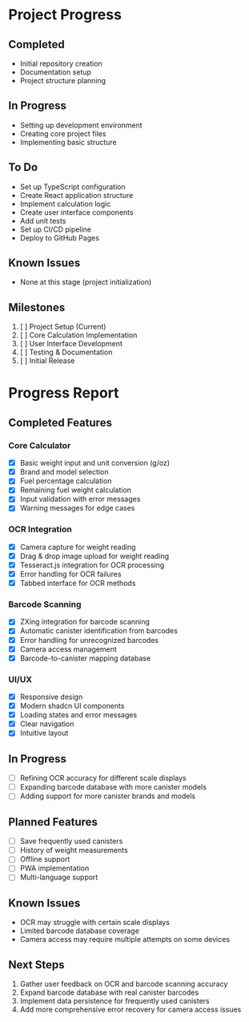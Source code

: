 # Project Progress

## Completed
- Initial repository creation
- Documentation setup
- Project structure planning

## In Progress
- Setting up development environment
- Creating core project files
- Implementing basic structure

## To Do
- Set up TypeScript configuration
- Create React application structure
- Implement calculation logic
- Create user interface components
- Add unit tests
- Set up CI/CD pipeline
- Deploy to GitHub Pages

## Known Issues
- None at this stage (project initialization)

## Milestones
1. [ ] Project Setup (Current)
2. [ ] Core Calculation Implementation
3. [ ] User Interface Development
4. [ ] Testing & Documentation
5. [ ] Initial Release

# Progress Report

## Completed Features

### Core Calculator
- [x] Basic weight input and unit conversion (g/oz)
- [x] Brand and model selection
- [x] Fuel percentage calculation
- [x] Remaining fuel weight calculation
- [x] Input validation with error messages
- [x] Warning messages for edge cases

### OCR Integration
- [x] Camera capture for weight reading
- [x] Drag & drop image upload for weight reading
- [x] Tesseract.js integration for OCR processing
- [x] Error handling for OCR failures
- [x] Tabbed interface for OCR methods

### Barcode Scanning
- [x] ZXing integration for barcode scanning
- [x] Automatic canister identification from barcodes
- [x] Error handling for unrecognized barcodes
- [x] Camera access management
- [x] Barcode-to-canister mapping database

### UI/UX
- [x] Responsive design
- [x] Modern shadcn UI components
- [x] Loading states and error messages
- [x] Clear navigation
- [x] Intuitive layout

## In Progress
- [ ] Refining OCR accuracy for different scale displays
- [ ] Expanding barcode database with more canister models
- [ ] Adding support for more canister brands and models

## Planned Features
- [ ] Save frequently used canisters
- [ ] History of weight measurements
- [ ] Offline support
- [ ] PWA implementation
- [ ] Multi-language support

## Known Issues
- OCR may struggle with certain scale displays
- Limited barcode database coverage
- Camera access may require multiple attempts on some devices

## Next Steps
1. Gather user feedback on OCR and barcode scanning accuracy
2. Expand barcode database with real canister barcodes
3. Implement data persistence for frequently used canisters
4. Add more comprehensive error recovery for camera access issues 
